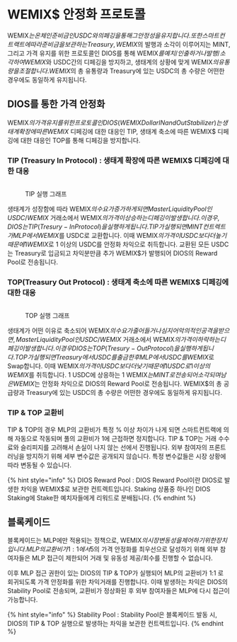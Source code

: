 # WEMIX$ 안정화 프로토콜

WEMIX$는 온체인 준비금인 USDC와의 페깅을 통해 그 안정성을 유지합니다. 또한 스마트 컨트랙트에 따라 준비금을 보관하는 Treasury, WEMIX$의 발행과 소각이 이루어지는 MINT, 그리고 가격 유지를 위한 프로토콜인 DIOS를 통해 WEMIX$를 예치/인출하거나 발행/소각하여 WEMIX$와 USDC간의 디페깅을 방지하고, 생태계의 상황에 맞게 WEMIX$의 유통량을 조절합니다. WEMIX$의 총 유통량과 Treasury에 있는 USDC의 총 수량은 어떤한 경우에도 동일하게 유지됩니다.

## DIOS를 통한 가격 안정화

WEMIX$의 가격 유지를 위한 프로토콜인 DIOS(WEMIX Dollar IN and Out Stabilizer)는 생태계 확장에 따른 WEMIX$ 디페깅에 대한 대응인 TIP, 생태계 축소에 따른 WEMIX$ 디페깅에 대한 대응인 TOP를 통해 디페깅을 방지합니다.

### **TIP (Treasury In Protocol) : 생태계 확장에 따른 WEMIX$ 디페깅에 대한 대응**

<figure><img src="https://lh3.googleusercontent.com/EGfxYgnYmj2MF3-ImOVquPkW8Qj5N7JnHUDcDpA-f6Er8YSn1XsLeOINoeMDOiPZa0buPvm3Eb3LqsNlhv6DwcREBqFprNy0C4nLoy2ADSTwPa6XUmX1NJXlMRCoG5rLvtcSD3tFS9M-Sz2L2WQa7n7SbC1CPCwWyz02k64rw2mZDzm166t8atzUNQ" alt=""><figcaption><p>TIP 실행 그래프</p></figcaption></figure>

생태계가 성장함에 따라 WEMIX$의 수요가 증가하게 되면 Master Liquidity Pool인 USDC/WEMIX$ 거래소에서 WEMIX$의 가격이 상승하는 디페깅이 발생합니다. 이 경우, DIOS는 TIP(Tresury -In Protocol)을 실행하게 됩니다. TIP가 실행되면 MINT 컨트렉트가 MLP에서 WEMIX$를 USDC로 교환합니다. 이때 WEMIX$의 가격이 USDC보다 더 높기 때문에 1 WEMIX$로 1 이상의 USDC를 안정화 차익으로 취득합니다. 교환된 모든 USDC는 Treasury로 입금되고 차익분만큼 추가 WEMIX$가 발행되어 DIOS의 Reward Pool로 전송됩니다.

### TOP(Treasury Out Protocol) : 생태계 축소에 따른 WEMIX$ 디페깅에 대한 대응



<figure><img src="https://lh3.googleusercontent.com/zcnYKtLOD6vKEN0OMUqMWpbjqATI6vT8VWOAtObjk4JoXeWmHO1kMLwryzk6lFuMA4KwoqXj1IOUHE9Xe7kD3YeoUM038swhz1XFREoytuDlHBcVn0jTig-hIaq6-hiQV1iL5C7hPIo-WSoz5r48pwblcWxV-p6I6xsfzomTffTBmq5-yzJi65JGUg" alt=""><figcaption><p>TOP 실행 그래프</p></figcaption></figure>

생태계가 어떤 이유로 축소되어 WEMIX$의 수요가 줄어들거나 심지어 악의적인 공격을 받으면, Master Liquidity Pool인 USDC/WEMIX$ 거래소에서 WEMIX$의 가격이 하락하는 디페깅이 발생합니다. 이 경우 DIOS는 TOP(Tresury-Out Protocol)을 실행하게 됩니다. TOP가 실행되면 Treasury에서 USDC를 출금한 후 MLP에서 USDC를 WEMIX$로 Swap합니다. 이때 WEMIX$의 가격이 USDC보다 더 낮기 때문에 1 USDC로 1 이상의 WEMIX$를 취득합니다. 1 USDC에 상응하는 1 WEMIX$는 MINT로 전송되어 소각되며 남은 WEMIX$는 안정화 차익으로 DIOS의 Reward Pool로 전송됩니다. WEMIX$의 총 공급량과 Treasury에 있는 USDC의 총 수량은 어떤한 경우에도 동일하게 유지됩니다.

### TIP & TOP 교환비

TIP & TOP의 경우 MLP의 교환비가 특정 % 이상 차이가 나게 되면 스마트컨트랙에 의해 자동으로 작동되며 풀의 교환비가 1에 근접하면 정지합니다. TIP & TOP는 거래 수수료와 슬리피지를 고려해서 손실이 나지 않는 선에서 진행됩니다. 외부 참여자의 프론트러닝을 방지하기 위해 세부 변수값은 공개되지 않습니다. 특정 변수값들은 시장 상황에 따라 변동될 수 있습니다.

{% hint style="info" %}
DIOS Reward Pool : DIOS Reward Pool이란 DIOS로 발생한 차익을 WEMIX$로 보관한 컨트렉트입니다. Staking 상품중 하나인 DIOS Staking에 Stake한 예치자들에게 리워드로 분배됩니다.
{% endhint %}

## **블록케이드**

블록케이드는 MLP에만 적용되는 정책으로, WEMIX$의 시장 변동성을 제어하기 위한 장치입니다. MLP의 교환비가 1:1에서 5% 이상 이격이 발생할 경우 블록케이드가 발동되며 블록케이드가 발동되면 WEMIX$의 가격 안정화를 최우선으로 달성하기 위해 외부 참여자들은 MLP 접근이 제한되어 거래 및 유동성 제공/회수를 진행할 수 없습니다.&#x20;

이후 MLP 접근 권한이 있는 DIOS의 TIP & TOP가 실행되어 MLP의 교환비가 1:1 로 회귀되도록 가격 안정화를 위한 차익거래를 진행합니다. 이때 발생하는 차익은 DIOS의 Stability Pool로 전송되며, 교환비가 정상화된 후 외부 참여자들은 MLP에 다시 접근이 가능합니다.

{% hint style="info" %}
Stability Pool : Stability Pool은 블록케이드 발동 시, DIOS의 TIP & TOP 실행으로 발생하는 차익을 보관한 컨트렉트입니다.
{% endhint %}
